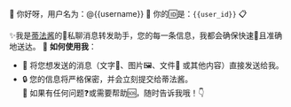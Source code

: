 🎉 你好呀，用户名为：@{{username}} 🤗 你的🆔是：`{{user_id}}`  📋
  
✨我是[蒂法酱](https://img.110014.xyz/file/1740750110036_tifa.jpg)的🤖私聊消息转发助手，您的每一条信息，我都会确保快速🚀且准确地送达。
🌈 **如何使用我**：  
- 💌 将您想发送的消息（文字💬、图片🖼、文件📁 或其他内容）直接发送给我。  
- 🔒 您的信息将严格保密，并会立刻提交给蒂法酱。   
🌟 如果有任何问题❓或需要帮助🆘，随时告诉我哦！👇
